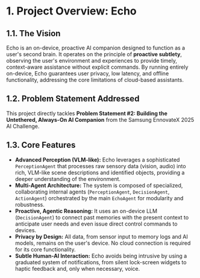 # 1. Project Overview: Echo

## 1.1. The Vision
Echo is an on-device, proactive AI companion designed to function as a user's second brain. It operates on the principle of **proactive subtlety**, observing the user's environment and experiences to provide timely, context-aware assistance without explicit commands. By running entirely on-device, Echo guarantees user privacy, low latency, and offline functionality, addressing the core limitations of cloud-based assistants.

## 1.2. Problem Statement Addressed
This project directly tackles **Problem Statement #2: Building the Untethered, Always-On AI Companion** from the Samsung EnnovateX 2025 AI Challenge.

## 1.3. Core Features
- **Advanced Perception (VLM-like):** Echo leverages a sophisticated `PerceptionAgent` that processes raw sensory data (vision, audio) into rich, VLM-like scene descriptions and identified objects, providing a deeper understanding of the environment.
- **Multi-Agent Architecture:** The system is composed of specialized, collaborating internal agents (`PerceptionAgent`, `DecisionAgent`, `ActionAgent`) orchestrated by the main `EchoAgent` for modularity and robustness.
- **Proactive, Agentic Reasoning:** It uses an on-device LLM (`DecisionAgent`) to connect past memories with the present context to anticipate user needs and even issue direct control commands to devices.
- **Privacy by Design:** All data, from sensor input to memory logs and AI models, remains on the user's device. No cloud connection is required for its core functionality.
- **Subtle Human-AI Interaction:** Echo avoids being intrusive by using a graduated system of notifications, from silent lock-screen widgets to haptic feedback and, only when necessary, voice.